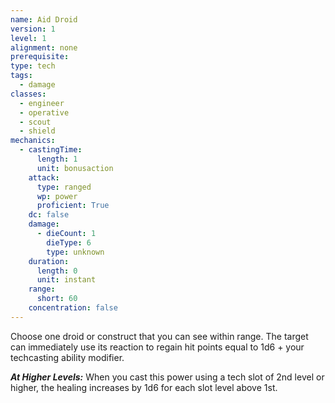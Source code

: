 ```yaml
---
name: Aid Droid
version: 1
level: 1
alignment: none
prerequisite: 
type: tech
tags:
  - damage
classes:
  - engineer
  - operative
  - scout
  - shield
mechanics:
  - castingTime:
      length: 1
      unit: bonusaction
    attack:
      type: ranged
      wp: power
      proficient: True
    dc: false
    damage:
      - dieCount: 1
        dieType: 6
        type: unknown
    duration:
      length: 0
      unit: instant
    range:
      short: 60
    concentration: false
---
```

Choose one droid or construct that you can see within range. The target can immediately use its reaction to regain hit points equal to 1d6 + your techcasting ability modifier.

***__At Higher Levels__:*** When you cast this power using a tech slot of 2nd level or higher, the healing increases by 1d6 for each slot level above 1st.
    